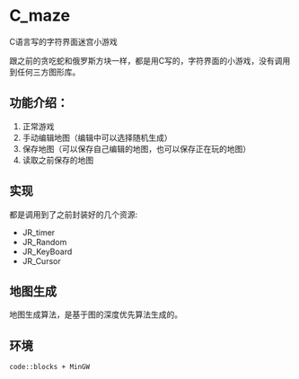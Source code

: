 # C_maze

C语言写的字符界面迷宫小游戏

跟之前的贪吃蛇和俄罗斯方块一样，都是用C写的，字符界面的小游戏，没有调用到任何三方图形库。

## 功能介绍：

1. 正常游戏
2. 手动编辑地图（编辑中可以选择随机生成）
3. 保存地图（可以保存自己编辑的地图，也可以保存正在玩的地图）
4. 读取之前保存的地图

## 实现

都是调用到了之前封装好的几个资源:

- JR_timer
- JR_Random
- JR_KeyBoard
- JR_Cursor

## 地图生成

地图生成算法，是基于图的深度优先算法生成的。

## 环境

`code::blocks + MinGW`

